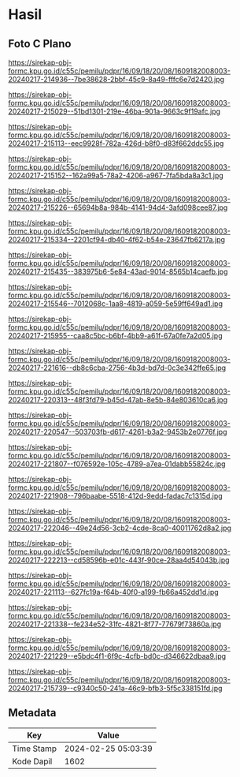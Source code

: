# Hasil

## Foto C Plano

https://sirekap-obj-formc.kpu.go.id/c55c/pemilu/pdpr/16/09/18/20/08/1609182008003-20240217-214936--7be38628-2bbf-45c9-8a49-fffc6e7d2420.jpg

https://sirekap-obj-formc.kpu.go.id/c55c/pemilu/pdpr/16/09/18/20/08/1609182008003-20240217-215029--51bd1301-219e-46ba-901a-9663c9f19afc.jpg

https://sirekap-obj-formc.kpu.go.id/c55c/pemilu/pdpr/16/09/18/20/08/1609182008003-20240217-215113--eec9928f-782a-426d-b8f0-d83f662ddc55.jpg

https://sirekap-obj-formc.kpu.go.id/c55c/pemilu/pdpr/16/09/18/20/08/1609182008003-20240217-215152--162a99a5-78a2-4206-a967-7fa5bda8a3c1.jpg

https://sirekap-obj-formc.kpu.go.id/c55c/pemilu/pdpr/16/09/18/20/08/1609182008003-20240217-215226--65694b8a-984b-4141-94d4-3afd098cee87.jpg

https://sirekap-obj-formc.kpu.go.id/c55c/pemilu/pdpr/16/09/18/20/08/1609182008003-20240217-215334--2201cf94-db40-4f62-b54e-23647fb6217a.jpg

https://sirekap-obj-formc.kpu.go.id/c55c/pemilu/pdpr/16/09/18/20/08/1609182008003-20240217-215435--383975b6-5e84-43ad-9014-8565b14caefb.jpg

https://sirekap-obj-formc.kpu.go.id/c55c/pemilu/pdpr/16/09/18/20/08/1609182008003-20240217-215546--7012068c-1aa8-4819-a059-5e59ff649ad1.jpg

https://sirekap-obj-formc.kpu.go.id/c55c/pemilu/pdpr/16/09/18/20/08/1609182008003-20240217-215955--caa8c5bc-b6bf-4bb9-a61f-67a0fe7a2d05.jpg

https://sirekap-obj-formc.kpu.go.id/c55c/pemilu/pdpr/16/09/18/20/08/1609182008003-20240217-221616--db8c6cba-2756-4b3d-bd7d-0c3e342ffe65.jpg

https://sirekap-obj-formc.kpu.go.id/c55c/pemilu/pdpr/16/09/18/20/08/1609182008003-20240217-220313--48f3fd79-b45d-47ab-8e5b-84e803610ca6.jpg

https://sirekap-obj-formc.kpu.go.id/c55c/pemilu/pdpr/16/09/18/20/08/1609182008003-20240217-220547--503703fb-d617-4261-b3a2-9453b2e0776f.jpg

https://sirekap-obj-formc.kpu.go.id/c55c/pemilu/pdpr/16/09/18/20/08/1609182008003-20240217-221807--f076592e-105c-4789-a7ea-01dabb55824c.jpg

https://sirekap-obj-formc.kpu.go.id/c55c/pemilu/pdpr/16/09/18/20/08/1609182008003-20240217-221908--796baabe-5518-412d-9edd-fadac7c1315d.jpg

https://sirekap-obj-formc.kpu.go.id/c55c/pemilu/pdpr/16/09/18/20/08/1609182008003-20240217-222046--49e24d56-3cb2-4cde-8ca0-40011762d8a2.jpg

https://sirekap-obj-formc.kpu.go.id/c55c/pemilu/pdpr/16/09/18/20/08/1609182008003-20240217-222213--cd58596b-e01c-443f-90ce-28aa4d54043b.jpg

https://sirekap-obj-formc.kpu.go.id/c55c/pemilu/pdpr/16/09/18/20/08/1609182008003-20240217-221113--627fc19a-f64b-40f0-a199-fb66a452dd1d.jpg

https://sirekap-obj-formc.kpu.go.id/c55c/pemilu/pdpr/16/09/18/20/08/1609182008003-20240217-221338--fe234e52-31fc-4821-8f77-77679f73860a.jpg

https://sirekap-obj-formc.kpu.go.id/c55c/pemilu/pdpr/16/09/18/20/08/1609182008003-20240217-221229--e5bdc4f1-6f9c-4cfb-bd0c-d346622dbaa9.jpg

https://sirekap-obj-formc.kpu.go.id/c55c/pemilu/pdpr/16/09/18/20/08/1609182008003-20240217-215739--c9340c50-241a-46c9-bfb3-5f5c338151fd.jpg


## Metadata

| Key        | Value               |
| ---------- | ------------------- |
| Time Stamp | 2024-02-25 05:03:39 |
| Kode Dapil | 1602                |



